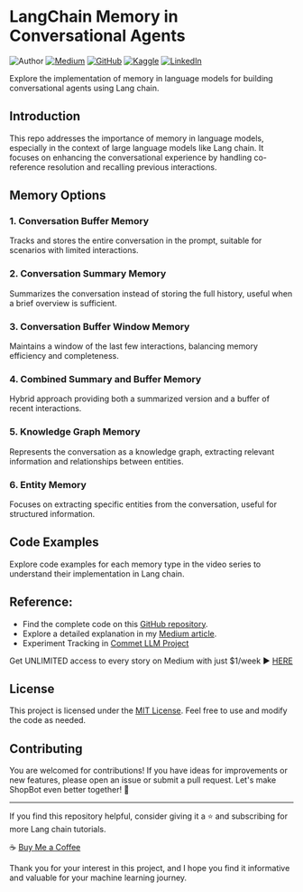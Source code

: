 # LangChain Memory in Conversational Agents

![Author](https://img.shields.io/badge/Author-Nhi%20Yen-brightgreen)
[![Medium](https://img.shields.io/badge/Medium-Follow%20Me-blue)](https://medium.com/@yennhi95zz/subscribe)
[![GitHub](https://img.shields.io/badge/GitHub-Follow%20Me-lightgrey)](https://github.com/yennhi95zz)
[![Kaggle](https://img.shields.io/badge/Kaggle-Follow%20Me-orange)](https://www.kaggle.com/nhiyen/code)
[![LinkedIn](https://img.shields.io/badge/LinkedIn-Connect%20with%20Me-informational)](https://www.linkedin.com/in/yennhi95zz/)

Explore the implementation of memory in language models for building conversational agents using Lang chain.

## Introduction

This repo addresses the importance of memory in language models, especially in the context of large language models like Lang chain. It focuses on enhancing the conversational experience by handling co-reference resolution and recalling previous interactions.

## Memory Options

### 1. Conversation Buffer Memory

Tracks and stores the entire conversation in the prompt, suitable for scenarios with limited interactions.

### 2. Conversation Summary Memory

Summarizes the conversation instead of storing the full history, useful when a brief overview is sufficient.

### 3. Conversation Buffer Window Memory

Maintains a window of the last few interactions, balancing memory efficiency and completeness.

### 4. Combined Summary and Buffer Memory

Hybrid approach providing both a summarized version and a buffer of recent interactions.

### 5. Knowledge Graph Memory

Represents the conversation as a knowledge graph, extracting relevant information and relationships between entities.

### 6. Entity Memory

Focuses on extracting specific entities from the conversation, useful for structured information.

## Code Examples

Explore code examples for each memory type in the video series to understand their implementation in Lang chain.

## Reference:
- Find the complete code on this [GitHub repository](https://github.com/yennhi95zz/langchain-conversation-memory-code-examples).
- Explore a detailed explanation in my [Medium article](https://medium.com/@yennhi95zz/how-to-enhance-conversational-agents-with-memory-in-lang-chain-6aadd335b621).
- Experiment Tracking in [Commet LLM Project](https://www.comet.com/yennhi95zz/langchain-conversation-memory/prompts)

Get UNLIMITED access to every story on Medium with just $1/week ▶ [HERE](https://medium.com/@yennhi95zz/membership)


## License
This project is licensed under the [MIT License](LICENSE). Feel free to use and modify the code as needed.

## Contributing

You are welcomed for contributions! If you have ideas for improvements or new features, please open an issue or submit a pull request. Let's make ShopBot even better together! 🚀

------
If you find this repository helpful, consider giving it a ⭐ and subscribing for more Lang chain tutorials.

☕ [Buy Me a Coffee](https://paypal.me/yennhi95zz)

Thank you for your interest in this project, and I hope you find it informative and valuable for your machine learning journey.


